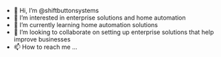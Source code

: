 - 👋 Hi, I’m @shiftbuttonsystems
- 👀 I’m interested in enterprise solutions and home automation
- 🌱 I’m currently learning home automation solutions
- 💞️ I’m looking to collaborate on setting up enterprise solutions that help improve businesses
- 📫 How to reach me ...

<!---
shiftbuttonsystems/shiftbuttonsystems is a ✨ special ✨ repository because its `README.md` (this file) appears on your GitHub profile.
You can click the Preview link to take a look at your changes.
--->

